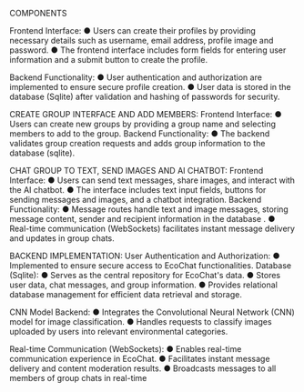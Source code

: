 COMPONENTS

Frontend Interface:
● Users can create their profiles by providing necessary details such as
username, email address, profile image and password.
● The frontend interface includes form fields for entering user information
and a submit button to create the profile.

Backend Functionality:
● User authentication and authorization are implemented to ensure
secure profile creation.
● User data is stored in the database (Sqlite) after validation and hashing
of passwords for security.

CREATE GROUP INTERFACE AND ADD MEMBERS:
Frontend Interface:
● Users can create new groups by providing a group name and selecting
members to add to the group.
Backend Functionality:
● The backend validates group creation requests and adds group
information to the database (sqlite).

CHAT GROUP TO TEXT, SEND IMAGES AND AI CHATBOT:
Frontend Interface:
● Users can send text messages, share images, and interact with the AI
chatbot.
● The interface includes text input fields, buttons for sending messages
and images, and a chatbot integration.
Backend Functionality:
● Message routes handle text and image messages, storing message
content, sender and recipient information in the database .
● Real-time communication (WebSockets) facilitates instant message
delivery and updates in group chats.

BACKEND IMPLEMENTATION:
User Authentication and Authorization:
● Implemented to ensure secure access to EcoChat functionalities.
Database (Sqlite):
● Serves as the central repository for EcoChat's data.
● Stores user data, chat messages, and group information.
● Provides relational database management for efficient data retrieval
and storage.

CNN Model Backend:
● Integrates the Convolutional Neural Network (CNN) model for image
classification.
● Handles requests to classify images uploaded by users into relevant
environmental categories.

Real-time Communication (WebSockets):
● Enables real-time communication experience in EcoChat.
● Facilitates instant message delivery and content moderation results.
● Broadcasts messages to all members of group chats in real-time
